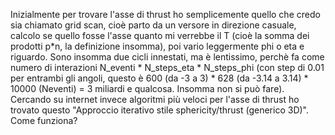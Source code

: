 Inizialmente per trovare l'asse di thrust ho semplicemente quello che credo sia chiamato grid scan, cioè parto da un versore in direzione casuale, calcolo se quello fosse l'asse quanto mi verrebbe il T (cioè la somma dei prodotti p*n, la definizione insomma), poi vario leggermente phi o eta e riguardo. Sono insomma due cicli innestati, ma è lentissimo, perchè fa come numero di interazioni N_eventi * N_steps_eta * N_steps_phi (con step di 0.01 per entrambi gli angoli, questo è 600 (da -3 a 3) * 628 (da -3.14 a 3.14) * 10000 (Neventi) = 3 miliardi e qualcosa. Insomma non si può fare).\
Cercando su internet invece algoritmi più veloci per l'asse di thrust ho trovato questo "Approccio iterativo stile sphericity/thrust (generico 3D)". Come funziona?
